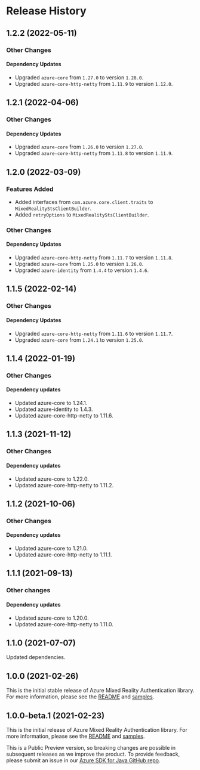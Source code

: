 # Release History

## 1.2.2 (2022-05-11)

### Other Changes

#### Dependency Updates

- Upgraded `azure-core` from `1.27.0` to version `1.28.0`.
- Upgraded `azure-core-http-netty` from `1.11.9` to version `1.12.0`.

## 1.2.1 (2022-04-06)

### Other Changes

#### Dependency Updates

- Upgraded `azure-core` from `1.26.0` to version `1.27.0`.
- Upgraded `azure-core-http-netty` from `1.11.8` to version `1.11.9`.

## 1.2.0 (2022-03-09)

### Features Added

- Added interfaces from `com.azure.core.client.traits` to `MixedRealityStsClientBuilder`.
- Added `retryOptions` to `MixedRealityStsClientBuilder`.

### Other Changes

#### Dependency Updates

- Upgraded `azure-core-http-netty` from `1.11.7` to version `1.11.8`.
- Upgraded `azure-core` from `1.25.0` to version `1.26.0`.
- Upgraded `azure-identity` from `1.4.4` to version `1.4.6`.

## 1.1.5 (2022-02-14)

### Other Changes

#### Dependency Updates

- Upgraded `azure-core-http-netty` from `1.11.6` to version `1.11.7`.
- Upgraded `azure-core` from `1.24.1` to version `1.25.0`.

## 1.1.4 (2022-01-19)

### Other Changes

#### Dependency updates

- Updated azure-core to 1.24.1.
- Updated azure-identity to 1.4.3.
- Updated azure-core-http-netty to 1.11.6.

## 1.1.3 (2021-11-12)

### Other Changes

#### Dependency updates

- Updated azure-core to 1.22.0.
- Updated azure-core-http-netty to 1.11.2.

## 1.1.2 (2021-10-06)

### Other Changes

#### Dependency updates

- Updated azure-core to 1.21.0.
- Updated azure-core-http-netty to 1.11.1.

## 1.1.1 (2021-09-13)

### Other changes

#### Dependency updates

- Updated azure-core to 1.20.0.
- Updated azure-core-http-netty to 1.11.0.

## 1.1.0 (2021-07-07)

Updated dependencies.

## 1.0.0 (2021-02-26)

This is the initial stable release of Azure Mixed Reality Authentication library. For more information, please see the [README][read_me] and [samples][samples].

## 1.0.0-beta.1 (2021-02-23)

This is the initial release of Azure Mixed Reality Authentication library. For more information, please see the [README][read_me] and [samples][samples].

This is a Public Preview version, so breaking changes are possible in subsequent releases as we improve the product. To provide feedback, please submit an issue in our [Azure SDK for Java GitHub repo](https://github.com/Azure/azure-sdk-for-java/issues).

<!-- LINKS -->
[read_me]: https://github.com/Azure/azure-sdk-for-java/blob/main/sdk/mixedreality/azure-mixedreality-authentication/README.md
[samples]: https://github.com/Azure/azure-sdk-for-java/blob/main/sdk/mixedreality/azure-mixedreality-authentication/src/samples/java/com/azure/mixedreality/authentication
